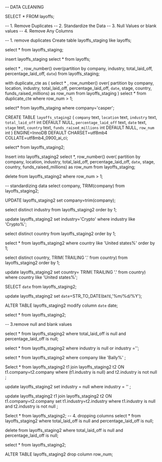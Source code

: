 -- DATA CLEANING 

SELECT *
FROM layoffs; 


-- 1. Remove Duplicates
-- 2. Standardize the Data 
-- 3. Null Values or blank values
-- 4. Remove Any Columns 


-- 1. remove duplicates
Create table layoffs_staging 
like layoffs; 

select *
from layoffs_staging;

insert layoffs_staging
select *
from layoffs; 

select * , 
row_number() over(partition by company, industry, total_laid_off, percentage_laid_off, `date`)
from layoffs_staging;

with duplicate_cte as 
(
select * , 
row_number() over(
partition by company, location, industry, total_laid_off, percentage_laid_off, `date`, stage, country, funds_raised_millions) as row_num
from layoffs_staging
)
select *
from duplicate_cte
where row_num > 1; 

select*
from layoffs_staging
where company='casper'; 


CREATE TABLE `layoffs_staging2` (
  `company` text,
  `location` text,
  `industry` text,
  `total_laid_off` int DEFAULT NULL,
  `percentage_laid_off` text,
  `date` text,
  `stage` text,
  `country` text,
  `funds_raised_millions` int DEFAULT NULL,
  `row_num` int 
) ENGINE=InnoDB DEFAULT CHARSET=utf8mb4 COLLATE=utf8mb4_0900_ai_ci;

select*
from layoffs_staging2;

Insert into layoffs_staging2 
select *,
row_number() over(
partition by company, location, industry, total_laid_off, percentage_laid_off, `date`, stage, country, funds_raised_millions) as row_num
from layoffs_staging;

delete
from layoffs_staging2
where row_num  > 1;

-- standardizing data 
select company, TRIM(company)
from layoffs_staging2;

UPDATE layoffs_staging2
set company=trim(company);

select distinct industry
from layoffs_staging2
order by 1; 


update layoffs_staging2
set industry='Crypto'
where industry like 'Crypto%'; 

select distinct country
from layoffs_staging2
order by 1; 

select *
from layoffs_staging2
where country like 'United states%'
order by 1; 

select distinct country, TRIM( TRAILING '.' from country)
from layoffs_staging2
order by 1; 

update layoffs_staging2
set country= TRIM( TRAILING '.' from country)
where country like 'United states%';

SELECT `date`
from layoffs_staging2; 

update layoffs_staging2
set `date`=STR_TO_DATE(`DATE`,'%m/%d/%Y');

ALTER TABLE layoffs_staging2
modify column `date` date;

 select *
 from layoffs_staging2; 
 
 -- 3.remove null and blank values 
 
select *
from layoffs_staging2
where total_laid_off is null
and percentage_laid_off is null; 
 
 
 select *
 from layoffs_staging2
 where industry is null
 or industry =''; 
 
 select *
 from layoffs_staging2
 where company like 'Bally%' ; 
 
 
 Select * 
 from layoffs_staging2 t1
 join layoffs_staging2 t2
	ON t1.company=t2.company
where (t1.industry is null)
and t2.industry is not null ;

update layoffs_staging2
set industry = null
where industry = '' ; 


update layoffs_staging2 t1
join layoffs_staging2 t2
	ON t1.company=t2.company
set t1.industry=t2.industry
where t1.industry is null 
and t2.industry is not null ;
 
 Select * 
 from layoffs_staging2;
 -- 4. dropping columns 
 select *
from layoffs_staging2
where total_laid_off is null
and percentage_laid_off is null; 

delete
from layoffs_staging2
where total_laid_off is null
and percentage_laid_off is null; 
 
select *
from layoffs_staging2;

ALTER TABLE layoffs_staging2
drop column row_num; 

